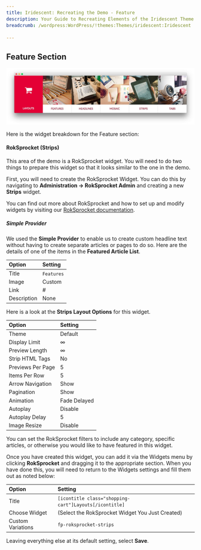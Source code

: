 ```yaml
---
title: Iridescent: Recreating the Demo - Feature
description: Your Guide to Recreating Elements of the Iridescent Theme for WordPress
breadcrumb: /wordpress:WordPress/!themes:Themes/iridescent:Iridescent

---
```


Feature Section
-----

![Feature](assets/demo_5.jpeg)

Here is the widget breakdown for the Feature section:

#### RokSprocket (Strips)

This area of the demo is a RokSprocket widget. You will need to do two things to prepare this widget so that it looks similar to the one in the demo.

First, you will need to create the RokSprocket Widget. You can do this by navigating to **Administration -> RokSprocket Admin** and creating a new **Strips** widget.

You can find out more about RokSprocket and how to set up and modify widgets by visiting our [RokSprocket documentation](../../plugins/roksprocket).

##### Simple Provider

We used the **Simple Provider** to enable us to create custom headline text without having to create separate articles or pages to do so. Here are the details of one of the items in the **Featured Article List**.

|    Option   |  Setting   |
| :---------- | :--------- |
| Title       | `Features` |
| Image       | Custom     |
| Link        | #          |
| Description | None       |

Here is a look at the **Strips Layout Options** for this widget.

|       Option      |   Setting    |
| :---------------- | :----------- |
| Theme             | Default      |
| Display Limit     | ∞            |
| Preview Length    | ∞            |
| Strip HTML Tags   | No           |
| Previews Per Page | 5            |
| Items Per Row     | 5            |
| Arrow Navigation  | Show         |
| Pagination        | Show         |
| Animation         | Fade Delayed |
| Autoplay          | Disable      |
| Autoplay Delay    | 5            |
| Image Resize      | Disable      |

You can set the RokSprocket filters to include any category, specific articles, or otherwise you would like to have featured in this widget.

Once you have created this widget, you can add it via the Widgets menu by clicking **RokSprocket** and dragging it to the appropriate section. When you have done this, you will need to return to the Widgets settings and fill them out as noted below:

|       Option      |                        Setting                         |
| :---------------- | :----------------------------------------------------- |
| Title             | `[icontitle class="shopping-cart"]Layouts[/icontitle]` |
| Choose Widget     | (Select the RokSprocket Widget You Just Created)       |
| Custom Variations | `fp-roksprocket-strips`                                |

Leaving everything else at its default setting, select **Save**.

